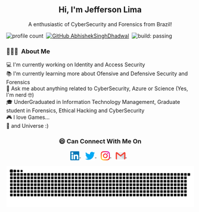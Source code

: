 <h2 align="center">Hi, I'm Jefferson Lima</h2>
<p align="center">A enthusiastic of CyberSecurity and Forensics from Brazil!</p>

![profile count](https://komarev.com/ghpvc/?username=jeflima&color=red)&nbsp;
[![GitHub AbhishekSinghDhadwal](https://img.shields.io/github/followers/jeflima?label=follow&style=social)](https://github.com/jeflima)&nbsp;
![build: passing](https://img.shields.io/badge/build-passing-success)
### 👨🏻‍💻 &nbsp;About Me
  
💻 I'm currently working on Identity and Access Security<br>
📚 I'm currently learning more about Ofensive and Defensive Security and Forensics<br>
💬 Ask me about anything related to CyberSecurity, Azure or Science (Yes, I'm nerd :nerd_face:)<br>
🎓 UnderGraduated in Information Technology Management, Graduate student in Forensics, Ethical Hacking and CyberSecurity<br>
🎮 I love Games...<br/>
🌌 and Universe :)


  <div align="center">
  <h3><b>😄 Can Connect With Me On</b></h3>
  </div>
<p align="center">
<a href="https://www.linkedin.com/in/jsilvaalveslima/" target="_blank">
  <img align="center" alt="Jefferson Lima | Linkedin" width="24px" src="https://github.com/SatYu26/SatYu26/blob/master/Assets/Linkedin.svg" />
</a> &nbsp;&nbsp;
<a href="https://twitter.com/hi4tt4ck" target="_blank">
  <img align="center" alt="Jefferson Lima | Twitter" width="26px" src="https://github.com/SatYu26/SatYu26/blob/master/Assets/Twitter.svg" />
</a> &nbsp;&nbsp;
<a href="https://www.instagram.com/thejeflima/" target="_blank">
  <img align="center" alt="Jefferson Lima | Instagram" width="24px" src="https://github.com/SatYu26/SatYu26/blob/master/Assets/Instagram.svg" />
</a> &nbsp;&nbsp;
<a href="mailto:jsilvaalveslima@gmail.com" target="_blank">
  <img align="center" alt="Jefferson Lima | Gmail" width="26px" src="https://github.com/SatYu26/SatYu26/blob/master/Assets/Gmail.svg" />
</a> &nbsp;&nbsp;
  

 ![Snake animation](https://github.com/jeflima/jeflima/blob/output/github-contribution-grid-snake.svg)
<br/>

